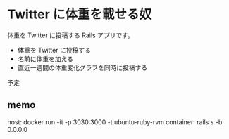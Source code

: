 # Twitter に体重を載せる奴

体重を Twitter に投稿する Rails アプリです。

* 体重を Twitter に投稿する
* 名前に体重を加える
* 直近一週間の体重変化グラフを同時に投稿する

予定

## memo

host: docker run -it -p 3030:3000 -t ubuntu-ruby-rvm
container: rails s -b 0.0.0.0

